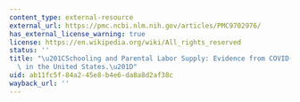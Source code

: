 ```yaml
---
content_type: external-resource
external_url: https://pmc.ncbi.nlm.nih.gov/articles/PMC9702976/
has_external_license_warning: true
license: https://en.wikipedia.org/wiki/All_rights_reserved
status: ''
title: "\u201CSchooling and Parental Labor Supply: Evidence from COVID-19 School Closures\
  \ in the United States.\u201D"
uid: ab11fc5f-84a2-45e8-b4e6-da8a8d2af38c
wayback_url: ''
---
```

